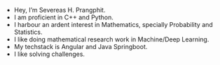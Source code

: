 - Hey, I’m Severeas H. Prangphit. 
- I am proficient in C++ and Python. 
- I harbour an ardent interest in Mathematics, specially Probability and Statistics.
- I like doing mathematical research work in Machine/Deep Learning. 
- My techstack is Angular and Java Springboot. 
- I like solving challenges. 

<!---
SevereasPrangphit/SevereasPrangphit is a ✨ special ✨ repository because its `README.md` (this file) appears on your GitHub profile.
You can click the Preview link to take a look at your changes.
--->
